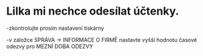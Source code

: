 # Lilka mi nechce odesílat účtenky.

-zkontrolujte prosím nastavení tiskárny

-v záložce SPRÁVA -&gt; INFORMACE O FIRMĚ nastavte vyšší hodnotu časové odezvy pro MEZNÍ DOBA ODEZVY

